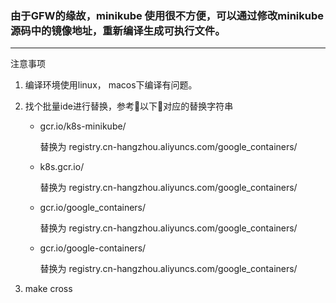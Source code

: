 ### 由于GFW的缘故，minikube 使用很不方便，可以通过修改minikube源码中的镜像地址，重新编译生成可执行文件。
---
注意事项

1. 编译环境使用linux，  macos下编译有问题。

2. 找个批量ide进行替换，参考以下对应的替换字符串

    -  gcr.io/k8s-minikube/ 

        替换为  registry.cn-hangzhou.aliyuncs.com/google_containers/
    - k8s.gcr.io/

        替换为  registry.cn-hangzhou.aliyuncs.com/google_containers/

    - gcr.io/google_containers/

        替换为  registry.cn-hangzhou.aliyuncs.com/google_containers/

    - gcr.io/google-containers/

        替换为  registry.cn-hangzhou.aliyuncs.com/google_containers/


3. make cross